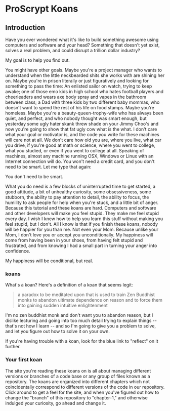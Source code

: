 # ProScrypt Koans

## Introduction

Have you ever wondered what it's like to build something awesome using computers and software and your head? Something that doesn't yet exist, solves a real problem, and could disrupt a trillion dollar industry?

My goal is to help you find out.

You might have other goals. Maybe you're a project manager who wants to understand when the little neckbearded shits she works with are shining her on. Maybe you're in prison literally or just figuratively and looking for something to pass the time: An enlisted sailor on watch, trying to keep awake; one of those emo kids in high school who hates football players and cheerleaders and wears axe body spray and vapes in the bathroom between class; a Dad with three kids by two different baby mommas, who doesn't want to spend the rest of his life on food stamps. Maybe you're homeless. Maybe you're a beauty-queen-trophy-wife who has always been quiet, and perfect, and who nobody thought was smart enough, but yesterday some ugly hater skank threw shade on your Jimmy Choo's and now you're going to show that fat ugly cow what is the what. I don't care what your goal or motivator is, and the code you write for these machines will care not at all. We don't care how old you are, where you live, what car you drive, if you're good at math or science, where you went to college, what you studied, or even if you went to college at all. Speaking of machines, almost any machine running OSX, Windows or Linux with an Internet connection will do. You won't need a credit card, and you don't need to be smart. Let me type that again:

You don't need to be smart.

What you do need is a few blocks of uninterrupted time to get started, a good attitude, a bit of unhealthy curiosity, some obsessiveness, some stubborn, the ability to pay attention to detail, the ability to focus, the humility to ask people for help when you're stuck, and a little bit of anger. Because this tutorial and these koans are hard. Computers and software and other developers will make you feel stupid. They make me feel stupid every day. I wish I knew how to help you learn this stuff without making you feel stupid, but I don't. All I know is that if you finish these koans, nobody will be happier for you than me. Not even your Mom. Because unlike your Mom, I don't love you or accept you unconditionally. My happiness will come from having been in your shoes, from having felt stupid and frustrated, and from knowing I had a small part in turning your anger into confidence.

My happiness will be conditional, but real.

### koans

What's a koan? Here's a definition of a koan that seems legit:

> a paradox to be meditated upon that is used to train Zen Buddhist monks to abandon ultimate dependence on reason and to force them into gaining sudden intuitive enlightenment

I'm no zen buddhist monk and don't want you to abandon reason, but I dislike lecturing and going into too much detail trying to explain things -- that's not how I learn -- and so I'm going to give you a problem to solve, and let you figure out how to solve it on your own.

If you're having trouble with a koan, look for the blue link to "reflect" on it further.

### Your first koan

The site you're reading these koans on is all about managing different versions or branches of a code base or any group of files known as a repository. The koans are organized into different chapters which not coincidentally correspond to different versions of the code in our repository. Click around to get a feel for the site, and when you've figured out how to change the "branch" of this repository to "chapter-1," and otherwise indulged your curiosity, go ahead and change it.  

